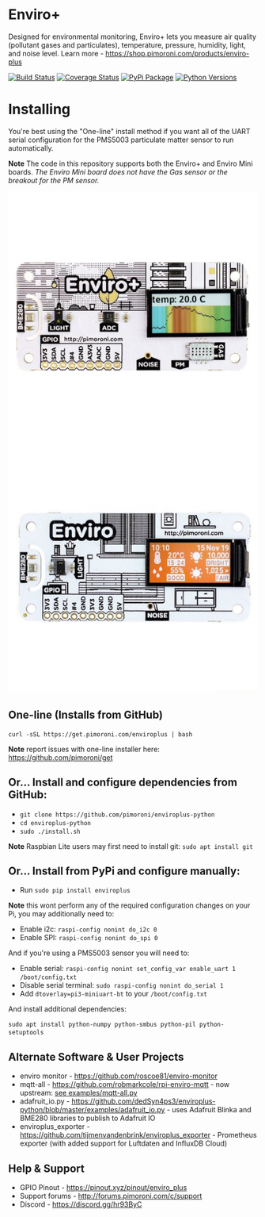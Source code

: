 # Enviro+ 

Designed for environmental monitoring, Enviro+ lets you measure air quality (pollutant gases and particulates), temperature, pressure, humidity, light, and noise level. Learn more - https://shop.pimoroni.com/products/enviro-plus


[![Build Status](https://travis-ci.com/pimoroni/enviroplus-python.svg?branch=master)](https://travis-ci.com/pimoroni/enviroplus-python)
[![Coverage Status](https://coveralls.io/repos/github/pimoroni/enviroplus-python/badge.svg?branch=master)](https://coveralls.io/github/pimoroni/enviroplus-python?branch=master)
[![PyPi Package](https://img.shields.io/pypi/v/enviroplus.svg)](https://pypi.python.org/pypi/enviroplus)
[![Python Versions](https://img.shields.io/pypi/pyversions/enviroplus.svg)](https://pypi.python.org/pypi/enviroplus)

# Installing

You're best using the "One-line" install method if you want all of the UART serial configuration for the PMS5003 particulate matter sensor to run automatically.

**Note** The code in this repository supports both the Enviro+ and Enviro Mini boards. _The Enviro Mini board does not have the Gas sensor or the breakout for the PM sensor._

![Enviro Plus pHAT](./Enviro-Plus-pHAT.jpg)
![Enviro Mini pHAT](./Enviro-mini-pHAT.jpg)

## One-line (Installs from GitHub)

```
curl -sSL https://get.pimoroni.com/enviroplus | bash
```

**Note** report issues with one-line installer here: https://github.com/pimoroni/get

## Or... Install and configure dependencies from GitHub:

* `git clone https://github.com/pimoroni/enviroplus-python`
* `cd enviroplus-python`
* `sudo ./install.sh`

**Note** Raspbian Lite users may first need to install git: `sudo apt install git`

## Or... Install from PyPi and configure manually:

* Run `sudo pip install enviroplus`

**Note** this wont perform any of the required configuration changes on your Pi, you may additionally need to:

* Enable i2c: `raspi-config nonint do_i2c 0`
* Enable SPI: `raspi-config nonint do_spi 0`

And if you're using a PMS5003 sensor you will need to:

* Enable serial: `raspi-config nonint set_config_var enable_uart 1 /boot/config.txt`
* Disable serial terminal: `sudo raspi-config nonint do_serial 1`
* Add `dtoverlay=pi3-miniuart-bt` to your `/boot/config.txt`

And install additional dependencies:

```
sudo apt install python-numpy python-smbus python-pil python-setuptools
```

## Alternate Software & User Projects

* enviro monitor - https://github.com/roscoe81/enviro-monitor
* mqtt-all - https://github.com/robmarkcole/rpi-enviro-mqtt - now upstream: [see examples/mqtt-all.py](examples/mqtt-all.py)
* adafruit_io.py - https://github.com/dedSyn4ps3/enviroplus-python/blob/master/examples/adafruit_io.py - uses Adafruit Blinka and BME280 libraries to publish to Adafruit IO
* enviroplus_exporter - https://github.com/tijmenvandenbrink/enviroplus_exporter - Prometheus exporter (with added support for Luftdaten and InfluxDB Cloud)

## Help & Support

* GPIO Pinout - https://pinout.xyz/pinout/enviro_plus
* Support forums - http://forums.pimoroni.com/c/support
* Discord - https://discord.gg/hr93ByC
